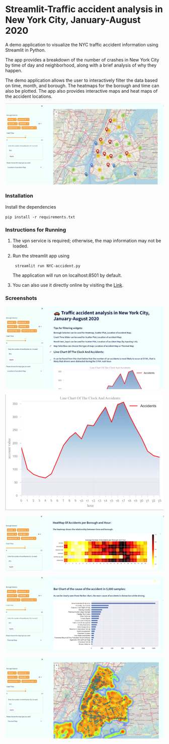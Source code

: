 # Streamlit-Traffic accident analysis in New York City, January-August 2020
A demo application to visualize the NYC traffic accident information using Streamlit in Python.

The app provides a breakdown of the number of crashes in New York City by time of day and neighborhood, along with a brief analysis of why they happen.

The demo application allows the user to interactively filter the data based on time, month, and borough. The heatmaps for the borough and time can also be plotted.
The app also provides interactive maps and heat maps of the accident locations.

![Screenshot of the demo application](images/1.png)

### Installation
Install the dependencies

``pip install -r requirements.txt``

### Instructions for Running 

1. The vpn service is required; otherwise, the map information may not be loaded.

2. Run the streamlit app using

    `` streamlit run NYC-accident.py``

    The application will run on localhost:8501 by default.

5. You can also use it directly online by visiting the [Link](https://docs.streamlit.io/en/latest/streamlit_configuration.html#view-all-config-options). 

### Screenshots

![Screenshot of APP title](images/2.png 'Screenshot of APP title')

![Screenshot of Line Chart of the distribution of accidents / time](images/6.png 'Screenshot of Line Chart of the distribution of accidents / time')

![Screenshot of Heatmap](images/5.png 'Screenshot of Heatmap')

![Screenshot of Bar Chart with Contributing Factor](images/4.png 'Screenshot of Bar Chart with Contributing Factor')

![Screenshot of Thermal Map with Location Data](images/3.png 'Screenshot of Thermal Map with Location Data')
